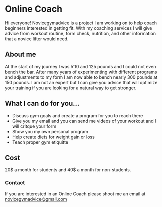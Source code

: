 # Online Coach

Hi everyone! Novicegymadvice is a project I am working on to help coach beginners interested in getting fit. With my coaching services I will give advice from workout routine, form check, nutrition, and other information that a novice lifter would need. 

## About me

At the start of my journey I was 5’10 and 125 pounds and I could not even bench the bar. After many years of experimenting with different programs and adjustments to my form I am now able to bench nearly 300 pounds at 150 pounds. I am not an expert but I can give you advice that will optimize your training if you are looking for a natural way to get stronger. 

## What I can do for you...

* Discuss gym goals and create a program for you to reach there
* Give you my email and you can send me videos of your workout and I will critque your form
* Show you my own personal program
* Help create diets for weight gain or loss
* Teach proper gym etiquitte

## Cost

20$ a month for students and 40$ a month for non-students.

### Contact

If you are interested in an Online Coach please shoot me an email at novicegymadvice@gmail.com
